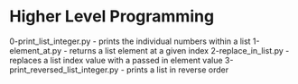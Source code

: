 # Higher Level Programming 
0-print_list_integer.py - prints the individual numbers within a list
1-element_at.py - returns a list element at a given index
2-replace_in_list.py - replaces a list index value with a passed in element value
3-print_reversed_list_integer.py - prints a list in reverse order 

